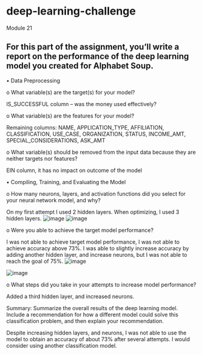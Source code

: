 # deep-learning-challenge
Module 21

For this part of the assignment, you’ll write a report on the performance of the deep learning model you created for Alphabet Soup.
 ---------------
•	Data Preprocessing

o	What variable(s) are the target(s) for your model?

IS_SUCCESSFUL column – was the money used effectively?

o	What variable(s) are the features for your model?

Remaining columns: NAME, APPLICATION_TYPE, AFFILIATION, CLASSIFICATION, USE_CASE, ORGANIZATION, STATUS, INCOME_AMT, SPECIAL_CONSIDERATIONS, ASK_AMT

o	What variable(s) should be removed from the input data because they are neither targets nor features?

EIN column, it has no impact on outcome of the model

•	Compiling, Training, and Evaluating the Model

o	How many neurons, layers, and activation functions did you select for your neural network model, and why?

On my first attempt I used 2 hidden layers. When optimizing, I used 3 hidden layers.
![image](https://github.com/Samantha0Hall/deep-learning-challenge/assets/140672220/af8b09fa-1a29-44fe-816c-e0a6c74cf51d)
![image](https://github.com/Samantha0Hall/deep-learning-challenge/assets/140672220/ddce6891-ef68-4429-87d0-2b44a9abb42a)


o	Were you able to achieve the target model performance?

I was not able to achieve target model performance, I was not able to achieve accuracy above 73%. I was able to slightly increase accuracy by adding another hidden layer, and increase neurons, but I was not able to reach the goal of 75%.
![image](https://github.com/Samantha0Hall/deep-learning-challenge/assets/140672220/ad447ede-b8de-47aa-9c1e-903817a18736)

![image](https://github.com/Samantha0Hall/deep-learning-challenge/assets/140672220/77a586f6-29d6-4581-b6ee-df7d9d4e6ae2)



o	What steps did you take in your attempts to increase model performance?

Added a third hidden layer, and increased neurons. 

Summary: Summarize the overall results of the deep learning model. Include a recommendation for how a different model could solve this classification problem, and then explain your recommendation.
   
Despite increasing hidden layers, and neurons, I was not able to use the model to obtain an accuracy of about 73% after several attempts. I would consider using another classification model.
